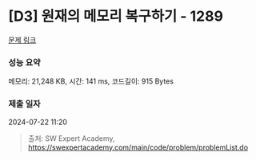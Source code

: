 # [D3] 원재의 메모리 복구하기 - 1289 

[문제 링크](https://swexpertacademy.com/main/code/problem/problemDetail.do?contestProbId=AV19AcoKI9sCFAZN) 

### 성능 요약

메모리: 21,248 KB, 시간: 141 ms, 코드길이: 915 Bytes

### 제출 일자

2024-07-22 11:20



> 출처: SW Expert Academy, https://swexpertacademy.com/main/code/problem/problemList.do